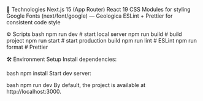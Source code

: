 🚀 Technologies
Next.js 15 (App Router)
React 19
CSS Modules for styling
Google Fonts (next/font/google) — Geologica
ESLint + Prettier for consistent code style

⚙️ Scripts
bash
npm run dev      # start local server
npm run build    # build project
npm run start    # start production build
npm run lint     # ESLint
npm run format   # Prettier

🛠 Environment Setup
Install dependencies:

bash
npm install
Start dev server:

bash
npm run dev
By default, the project is available at http://localhost:3000.